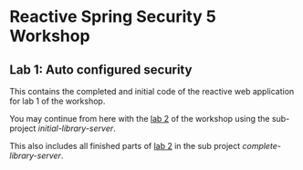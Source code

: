 # Reactive Spring Security 5 Workshop

## Lab 1: Auto configured security

This contains the completed and initial code of the reactive web application for lab 1 of the workshop.

You may continue from here with the [lab 2](https://andifalk.github.io/reactive-spring-security-5-workshop/#_step_5_oauth2_openid_connect) of the workshop
using the sub-project _initial-library-server_.

This also includes all finished parts of [lab 2](https://andifalk.github.io/reactive-spring-security-5-workshop/#_step_5_oauth2_openid_connect)
in the sub project _complete-library-server_.
